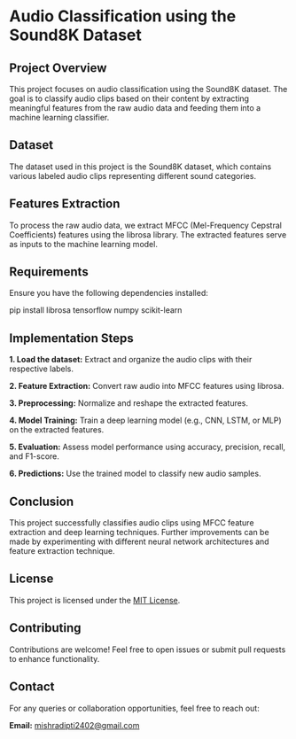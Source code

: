 # Audio Classification using the Sound8K Dataset

## Project Overview

This project focuses on audio classification using the Sound8K dataset. The goal is to classify audio clips based on their content by extracting meaningful features from the raw audio data and feeding them into a machine learning classifier.

## Dataset

The dataset used in this project is the Sound8K dataset, which contains various labeled audio clips representing different sound categories.

## Features Extraction

To process the raw audio data, we extract MFCC (Mel-Frequency Cepstral Coefficients) features using the librosa library. The extracted features serve as inputs to the machine learning model.

## Requirements

Ensure you have the following dependencies installed:

pip install librosa tensorflow numpy scikit-learn

## Implementation Steps

**1. Load the dataset:** Extract and organize the audio clips with their respective labels.

**2. Feature Extraction:** Convert raw audio into MFCC features using librosa.

**3. Preprocessing:** Normalize and reshape the extracted features.

**4. Model Training:** Train a deep learning model (e.g., CNN, LSTM, or MLP) on the extracted features.

**5. Evaluation:** Assess model performance using accuracy, precision, recall, and F1-score.

**6. Predictions:** Use the trained model to classify new audio samples.

## Conclusion

This project successfully classifies audio clips using MFCC feature extraction and deep learning techniques. Further improvements can be made by experimenting with different neural network architectures and feature extraction technique.

## License

This project is licensed under the [MIT License](https://github.com/Dipti-24/Audio_Classification_UrbanS/blob/main/LICENSE).

## Contributing

Contributions are welcome! Feel free to open issues or submit pull requests to enhance functionality.

## Contact
For any queries or collaboration opportunities, feel free to reach out:

 **Email:** mishradipti2402@gmail.com




